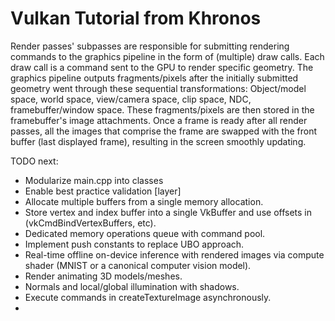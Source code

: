 # Vulkan Tutorial from Khronos

Render passes' subpasses are responsible for submitting rendering commands to the graphics pipeline in the form of (multiple) draw calls. 
Each draw call is a command sent to the GPU to render specific geometry. 
The graphics pipeline outputs fragments/pixels after the initially submitted geometry went through these sequential transformations: 
Object/model space, world space, view/camera space, clip space, NDC, framebuffer/window space. 
These fragments/pixels are then stored in the framebuffer's image attachments. 
Once a frame is ready after all render passes, all the images that comprise the frame are swapped 
with the front buffer (last displayed frame), resulting in the screen smoothly updating.

TODO next:

* Modularize main.cpp into classes
* Enable best practice validation [layer]
* Allocate multiple buffers from a single memory allocation.
* Store vertex and index buffer into a single VkBuffer and use offsets in (vkCmdBindVertexBuffers, etc).
* Dedicated memory operations queue with command pool.
* Implement push constants to replace UBO approach.
* Real-time offline on-device inference with rendered images via compute shader (MNIST or a canonical computer vision model).
* Render animating 3D models/meshes.
* Normals and local/global illumination with shadows.
* Execute commands in createTextureImage asynchronously.
* 